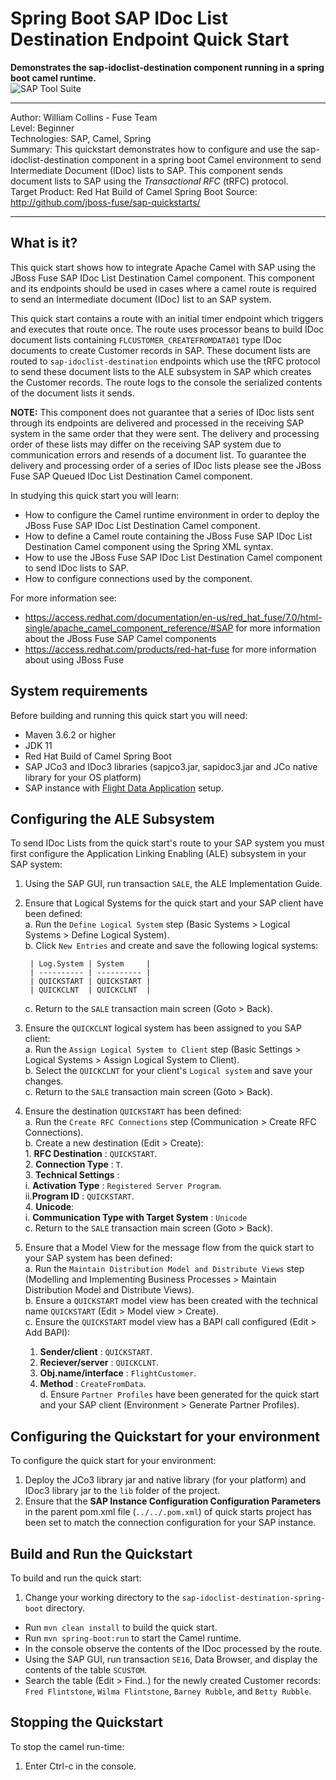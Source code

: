 Spring Boot SAP IDoc List Destination Endpoint Quick Start
=========================================================   
**Demonstrates the sap-idoclist-destination component running in a spring boot camel runtime.**   
![SAP Tool Suite](../../sap_tool_suite.png "SAP Tool Suite")

* * *
Author: William Collins - Fuse Team  
Level: Beginner  
Technologies: SAP, Camel, Spring  
Summary: This quickstart demonstrates how to configure and use the sap-idoclist-destination component in a spring boot Camel environment to send Intermediate Document (IDoc) lists to SAP. This component sends document lists to SAP using the *Transactional RFC* (tRFC) protocol.  
Target Product: Red Hat Build of Camel Spring Boot
Source: <http://github.com/jboss-fuse/sap-quickstarts/>

* * *

What is it?  
-----------  

This quick start shows how to integrate Apache Camel with SAP using the JBoss Fuse SAP IDoc List Destination Camel component. This component and its endpoints should be used in cases where a camel route is required to send an Intermediate document (IDoc) list to an SAP system.  

This quick start contains a route with an initial timer endpoint which triggers and executes that route once. The route uses processor beans to build IDoc document lists containing `FLCUSTOMER_CREATEFROMDATA01` type IDoc documents to create Customer records in SAP. These document lists are routed to `sap-idoclist-destination` endpoints which use the tRFC protocol to send these document lists to the ALE subsystem in SAP which creates the Customer records. The route logs to the console the serialized contents of the document lists it sends.  

**NOTE:** This component does not guarantee that a series of IDoc lists sent through its endpoints are delivered and processed in the receiving SAP system in the same order that they were sent. The delivery and processing order of these lists may differ on the receiving SAP system due to communication errors and resends of a document list. To guarantee the delivery and processing order of a series of IDoc lists please see the JBoss Fuse SAP Queued IDoc List Destination Camel component.     

In studying this quick start you will learn:

* How to configure the Camel runtime environment in order to deploy the JBoss Fuse SAP IDoc List Destination Camel component. 
* How to define a Camel route containing the JBoss Fuse SAP IDoc List Destination Camel component using the Spring XML syntax.
* How to use the JBoss Fuse SAP IDoc List Destination Camel component to send IDoc lists to SAP. 
* How to configure connections used by the component.

For more information see:

* <https://access.redhat.com/documentation/en-us/red_hat_fuse/7.0/html-single/apache_camel_component_reference/#SAP> for more information about the JBoss Fuse SAP Camel components 
* <https://access.redhat.com/products/red-hat-fuse> for more information about using JBoss Fuse

System requirements
-------------------

Before building and running this quick start you will need:

* Maven 3.6.2 or higher
* JDK 11
* Red Hat Build of Camel Spring Boot
* SAP JCo3 and IDoc3 libraries (sapjco3.jar, sapidoc3.jar and JCo native library for your OS platform)
* SAP instance with [Flight Data Application](http://help.sap.com/saphelp_erp60_sp/helpdata/en/db/7c623cf568896be10000000a11405a/content.htm) setup.

Configuring the ALE Subsystem
-----------------------------

To send IDoc Lists from the quick start's route to your SAP system you must first configure the Application Linking Enabling (ALE) subsystem in your SAP system:

1. Using the SAP GUI, run transaction `SALE`, the ALE Implementation Guide.
2. Ensure that Logical Systems for the quick start and your SAP client have been defined:   
    a. Run the `Define Logical System` step (Basic Systems > Logical Systems > Define Logical System).  
    b. Click `New Entries` and create and save the following logical systems:    
    
        | Log.System | System     |   
        | ---------- | ---------- |     
        | QUICKSTART | QUICKSTART |      
        | QUICKCLNT  | QUICKCLNT  |

	c. Return to the `SALE`  transaction main screen (Goto > Back).
3. Ensure the `QUICKCLNT` logical system has been assigned to you SAP client:   
    a. Run the `Assign Logical System to Client` step (Basic Settings > Logical Systems > Assign Logical System to Client).   
    b. Select the `QUICKCLNT` for your client's `Logical system` and save your changes.     
    c. Return to the `SALE`  transaction main screen (Goto > Back).  
4.  Ensure the destination `QUICKSTART` has been defined:   
    a. Run the `Create RFC Connections` step (Communication > Create RFC Connections).    
    b. Create a new destination (Edit > Create):  
		1. **RFC Destination** : `QUICKSTART`.    
        2. **Connection Type** : `T`.    
        3. **Technical Settings** :    
        	i. **Activation Type** : `Registered Server Program`.    
        	ii.**Program ID** : `QUICKSTART`.   
        4. **Unicode**:   
        	i. **Communication Type with Target System** : `Unicode`   
	c. Return to the `SALE` transaction main screen (Goto > Back).   
5. Ensure that a Model View for the message flow from the quick start to your SAP system has been defined:  
   a. Run the `Maintain Distribution Model and Distribute Views` step (Modelling and Implementing Business Processes > Maintain Distribution Model and Distribute Views).   
   b. Ensure a `QUICKSTART` model view has been created with the technical name `QUICKSTART` (Edit > Model view > Create).   
   c. Ensure the `QUICKSTART` model view has a BAPI call configured (Edit > Add BAPI):   
      1. **Sender/client** : `QUICKSTART`.  
      2. **Reciever/server** : `QUICKCLNT`.  
      3. **Obj.name/interface** : `FlightCustomer`.  
      4. **Method** : `CreateFromData`.   
   d. Ensure `Partner Profiles` have been generated for the quick start and your SAP client (Environment > Generate Partner Profiles).   
 
Configuring the Quickstart for your environment
-----------------------------------------------

To configure the quick start for your environment: 

1. Deploy the JCo3 library jar and native library (for your platform) and IDoc3 library jar to the `lib` folder of the project.
2. Ensure that the **SAP Instance Configuration Configuration Parameters** in the parent pom.xml file (`../../.pom.xml`) of quick starts project has been set to match the connection configuration for your SAP instance.  

Build and Run the Quickstart
----------------------------

To build and run the quick start:

1. Change your working directory to the `sap-idoclist-destination-spring-boot` directory.
* Run `mvn clean install` to build the quick start.
* Run `mvn spring-boot:run` to start the Camel runtime.
* In the console observe the contents of the IDoc processed by the route.
* Using the SAP GUI, run transaction `SE16`, Data Browser, and display the contents of the table `SCUSTOM`.
* Search the table (Edit > Find..) for the newly created Customer records: `Fred Flintstone`, `Wilma Flintstone`, `Barney Rubble`, and `Betty Rubble`. 

Stopping the Quickstart
-----------------------

To stop the camel run-time:

1. Enter Ctrl-c in the console.

